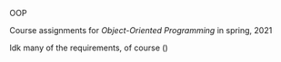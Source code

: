 OOP

Course assignments for *Object-Oriented Programming* in spring, 2021

Idk many of the requirements, of course ()